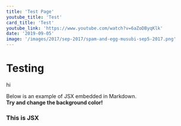 ```yaml
---
title: 'Test Page'
youtube_title: 'Test'
card_title: 'Test'
youtube_link: 'https://www.youtube.com/watch?v=6aZoDByqKlk'
date: '2019-09-05'
image: '/images/2017/sep-2017/spam-and-egg-musubi-sep5-2017.png'
---
```


# Testing

hi

Below is an example of JSX embedded in Markdown. <br /> **Try and change
the background color!**

<div style={{ padding: '20px', backgroundColor: 'tomato' }}>
  <h3>This is JSX</h3>
</div>